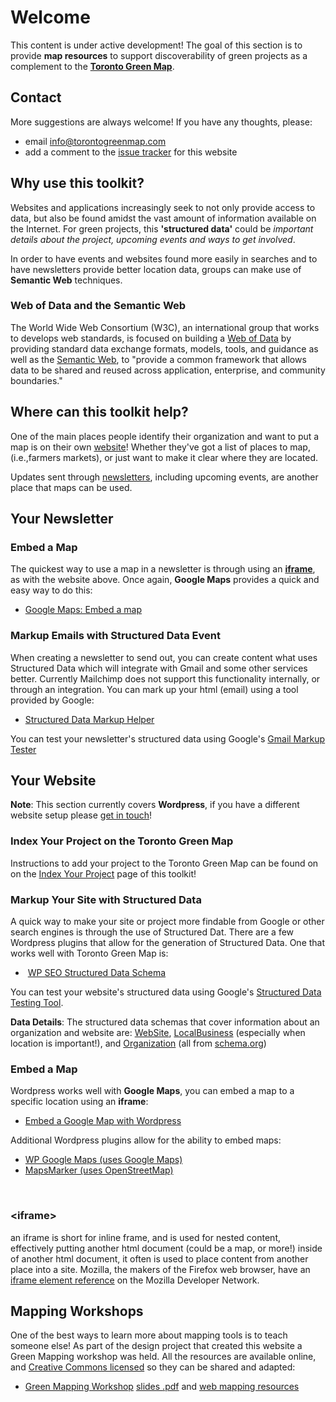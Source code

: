 # Welcome

This content is under active development! The goal of this section is to provide __map resources__ to support discoverability of green projects as a complement to the [__Toronto Green Map__](//torontogreenmap.com).

## Contact

More suggestions are always welcome! If you have any thoughts, please:

- <i class="fa fa-envelope-o" aria-hidden="true"></i> email <info@torontogreenmap.com>
- <i class="fa fa-github" aria-hidden="true"></i> add a comment to the [issue tracker](https://github.com/torontogreenmap/y2gm-prototype/issues) for this website

## Why use this toolkit?

Websites and applications increasingly seek to not only provide access to data, but also be found amidst the vast amount of information available on the Internet. For green projects, this __'structured data'__ could be *important details about the project, upcoming events and ways to get involved*.

In order to have events and websites found more easily in searches and to have newsletters provide better location data, groups can make use of __Semantic Web__ techniques.

<div class="panel panel-default">
  <div class="panel-heading">
    <h3 class="panel-title">Web of Data and the Semantic Web</h3>
  </div>
  <div class="panel-body">
    The World Wide Web Consortium (W3C), an international group that works to develops web standards, is focused on building a <a href="https://www.w3.org/2013/data/" target="_blank">Web of Data</a> by providing standard data exchange formats, models, tools, and guidance as well as the <a href="https://www.w3.org/2001/sw/" target="_ blank" >Semantic Web</a>, to "provide a common framework that allows data to be shared and reused across application, enterprise, and community boundaries."
  </div>
</div>  

## Where can this toolkit help?

One of the main places people identify their organization and want to put a map is on their own <a href="#website-resources">website</a>! Whether they've got a list of places to map, (i.e.,farmers markets), or just want to make it clear where they are located.

Updates sent through <a href="#newsletter-resources">newsletters</a>, including upcoming events, are another place that maps can be used.

## Your Newsletter

### Embed a Map

The quickest way to use a map in a newsletter is through using an <a href="#iframe">__iframe__</a>, as with the website above. Once again, __Google Maps__ provides a quick and easy way to do this:

- <i class="fa fa-google" aria-hidden="true"></i> [Google Maps: Embed a map](https://support.google.com/maps/answer/3544418?hl=en)

### Markup Emails with Structured Data Event

When creating a newsletter to send out, you can create content what uses Structured Data which will integrate with Gmail and some other services better. Currently Mailchimp does not support this functionality internally, or through an integration. You can mark up your html (email) using a tool provided by Google:

  - <i class="fa fa-google" aria-hidden="true"></i> [Structured Data Markup Helper](https://www.google.com/webmasters/markup-helper/?hl=en_GB)

You can test your newsletter's structured data using Google's [Gmail Markup Tester](https://www.google.com/webmasters/markup-tester/)

## Your Website

<div class="alert alert-warning" role="alert"><strong>Note</strong>: This section currently covers <strong>Wordpress</strong>, if you have a different website setup please <a href="#contact">get in touch</a>!</div>

### Index Your Project on the Toronto Green Map

Instructions to add your project to the Toronto Green Map can be found on on the
[Index Your Project](index-your-project.md) page of this toolkit!

### Markup Your Site with Structured Data

A quick way to make your site or project more findable from Google or other search engines is through the use of Structured Dat. There are a few Wordpress plugins that allow for the generation of Structured Data. One that works well with Toronto Green Map is:

- <i class="fa fa-wordpress" aria-hidden="true"></i>&nbsp;[WP SEO Structured Data Schema](https://wordpress.org/plugins/wp-seo-structured-data-schema/)

You can test your website's structured data using Google's [Structured Data Testing Tool](https://developers.google.com/structured-data/testing-tool/).

<div class="alert alert-info" role="alert"><strong>Data Details</strong>: The structured data schemas that cover information about an organization and website are: <a href="https://schema.org/WebSite" target="_blank"><!---_--->WebSite</a>, <a href="https://schema.org/LocalBusiness" target="_blank"><!---_--->LocalBusiness</a> (especially when location is important!), and <a href="https://schema.org/Organization" target="_blank"><!---_--->Organization</a> (all from <a href="https://schema.org/" target="_blank"><!---_--->schema.org</a>)</div>

### Embed a Map

Wordpress works well with __Google Maps__, you can embed a map to a specific location using an __iframe__:

- [Embed a Google Map with Wordpress](https://en.support.wordpress.com/google-maps/)

Additional Wordpress plugins allow for the ability to embed maps:

- <i class="fa fa-wordpress" aria-hidden="true"></i> [WP Google Maps (uses Google Maps)](https://wordpress.org/plugins/wp-google-maps/)
- <i class="fa fa-wordpress" aria-hidden="true"></i> [MapsMarker (uses OpenStreetMap)](https://www.mapsmarker.com/)

&nbsp;<br />

<div class="panel panel-default">
  <div class="panel-heading">
    <h3 class="panel-title" id="iframe">&lt;iframe&gt;</h3>
  </div>
  <div class="panel-body">
    an iframe is short for inline frame, and is used for nested content, effectively putting another html document (could be a map, or more!) inside of another html document, it often is used to place content from another place into a site. Mozilla, the makers of the Firefox web browser, have an <a href="https://developer.mozilla.org/en-US/docs/Web/HTML/Element/iframe" target="_blank">iframe element reference</a> on the Mozilla Developer Network.   <!---_ --->
  </div>
</div>

## Mapping Workshops

One of the best ways to learn more about mapping tools is to teach someone else! As part of the design project that created this website a Green Mapping workshop was held. All the resources are available online, and [Creative Commons licensed](https://creativecommons.org/licenses/by-sa/4.0/) so they can be shared and adapted:

- <i class="fa fa-github" aria-hidden="true"></i> [Green Mapping Workshop](https://github.com/torontogreenmap/workshop-greenmapping/) <a href="https://github.com/torontogreenmap/workshop-greenmapping/blob/master/workshop-greenmapping-v1.pdf">slides <i class="fa fa-file-pdf-o" aria-hidden="true"></i> .pdf</a> and [web mapping resources](https://github.com/torontogreenmap/workshop-greenmapping/blob/master/resources.md)
